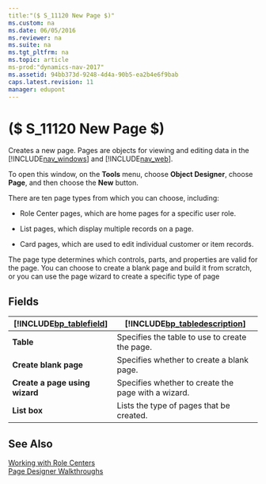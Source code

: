 ```yaml
---
title:"($ S_11120 New Page $)"
ms.custom: na
ms.date: 06/05/2016
ms.reviewer: na
ms.suite: na
ms.tgt_pltfrm: na
ms.topic: article
ms-prod:"dynamics-nav-2017"
ms.assetid: 94bb373d-9248-4d4a-90b5-ea2b4e6f9bab
caps.latest.revision: 11
manager: edupont
---
```

# ($ S_11120 New Page $)
Creates a new page. Pages are objects for viewing and editing data in the [!INCLUDE[nav_windows](includes/nav_windows_md.md)] and [!INCLUDE[nav_web](includes/nav_web_md.md)].  
  
 To open this window, on the **Tools** menu, choose **Object Designer**, choose **Page**, and then choose the **New** button.  
  
 There are ten page types from which you can choose, including:  
  
-   Role Center pages, which are home pages for a specific user role.  
  
-   List pages, which display multiple records on a page.  
  
-   Card pages, which are used to edit individual customer or item records.  
  
 The page type determines which controls, parts, and properties are valid for the page. You can choose to create a blank page and build it from scratch, or you can use the page wizard to create a specific type of page  
  
## Fields  
  
|[!INCLUDE[bp_tablefield](includes/bp_tablefield_md.md)]|[!INCLUDE[bp_tabledescription](includes/bp_tabledescription_md.md)]|  
|---------------------------------|---------------------------------------|  
|**Table**|Specifies the table to use to create the page.|  
|**Create blank page**|Specifies whether to create a blank page.|  
|**Create a page using wizard**|Specifies whether to create the page with a wizard.|  
|**List box**|Lists the type of pages that be created.|  
  
## See Also  
 [Working with Role Centers](../Topic/Working%20with%20Role%20Centers.md)   
 [Page Designer Walkthroughs](Page-Designer-Walkthroughs.md)